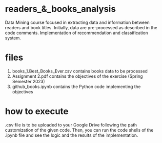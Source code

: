 # readers_&_books_analysis
Data Mining course focused in extracting data and information between readers and book titles. Initially, data are pre-processed as described in the code comments. Implementation of recommendation and classification system.

# files
1) books_1.Best_Books_Ever.csv contains books data to be processed
2) Assignment 2.pdf contains the objectives of the exercise (Spring Semester 2023)
3) github_books.ipynb contains the Python code implementing the objectives

# how to execute
.csv file is to be uploaded to your Google Drive following the path customization of the given code.
Then, you can run the code shells of the .ipynb file and see the logic and the results of the implementation.
